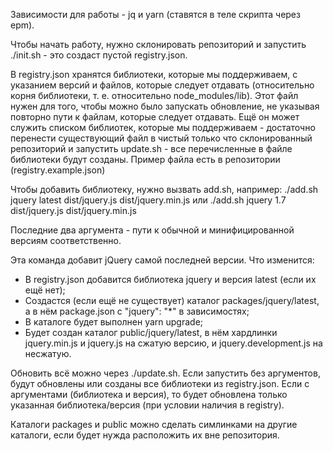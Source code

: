
Зависимости для работы - jq и yarn (ставятся в теле скрипта через epm).

Чтобы начать работу, нужно склонировать репозиторий и запустить ./init.sh - это
создаст пустой registry.json.

В registry.json хранятся библиотеки, которые мы поддерживаем, с указанием
версий и файлов, которые следует отдавать (относительно корня библиотеки, т. е.
относительно node_modules/lib). Этот файл нужен для того, чтобы можно было
запускать обновление, не указывая повторно пути к файлам, которые следует
отдавать. Ещё он может служить списком библиотек, которые мы поддерживаем -
достаточно перенести существующий файл в чистый только что склонированный
репозиторий и запустить update.sh - все перечисленные в файле библиотеки будут
созданы. Пример файла есть в репозитории (registry.example.json)

Чтобы добавить библиотеку, нужно вызвать add.sh, например:
 ./add.sh jquery latest dist/jquery.js dist/jquery.min.js
или
 ./add.sh jquery 1.7 dist/jquery.js dist/jquery.min.js

Последние два аргумента - пути к обычной и минифицированной версиям
соответственно.

Эта команда добавит jQuery самой последней версии. Что изменится:
 - В registry.json добавится библиотека jquery и версия latest (если их ещё
нет);
 - Создастся (если ещё не существует) каталог packages/jquery/latest, а в нём
package.json с "jquery": "*" в зависимостях;
 - В каталоге будет выполнен yarn upgrade;
 - Будет создан каталог public/jquery/latest, в нём хардлинки jquery.min.js и
jquery.js на сжатую версию, и jquery.development.js на несжатую.

Обновить всё можно через ./update.sh. Если запустить без аргументов, будут
обновлены или созданы все библиотеки из registry.json. Если с аргументами
(библиотека и версия), то будет обновлена только указанная библиотека/версия
(при условии наличия в registry).

Каталоги packages и public можно сделать симлинками на другие каталоги, если будет нужда
расположить их вне репозитория.

